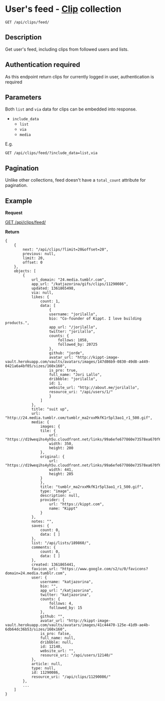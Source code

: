 # User's feed - [Clip](https://github.com/kippt/api-documentation/blob/master/objects/clip.md) collection

    GET /api/clips/feed/

## Description

Get user's feed, including clips from followed users and lists.

## Authentication required

As this endpoint return clips for currently logged in user, authentication is required

## Parameters

Both <code>list</code> and <code>via</code> data for clips can be embedded into response.

- <code>include_data</code>
    - <code>list</code>
    - <code>via</code>
    - <code>media</code>

E.g.

    GET /api/clips/feed/?include_data=list,via

## Pagination

Unlike other collections, feed doesn't have a <code>total_count</code> attribute for pagination.

## Example
**Request**

[GET /api/clips/feed/](https://grandcentral.kippt.com/api/clips/feed/)

**Return**

    {
        {
            next: "/api/clips/?limit=20&offset=20",
            previous: null,
            limit: 20,
            offset: 0
        },
        objects: [
            {
                url_domain: "24.media.tumblr.com",
                app_url: "/katjazorina/gifs/clips/11290086",
                updated: 1361865498,
                via: null,
                likes: {
                    count: 1,
                    data: [
                        {
                        username: "jorilallo",
                        bio: "Co-founder of Kippt. I love building products.",
                        app_url: "/jorilallo",
                        twitter: "jorilallo",
                        counts: {
                            follows: 1058,
                            followed_by: 20725
                        },
                        github: "jorde",
                        avatar_url: "http://kippt-image-vault.herokuapp.com/vaults/avatars/images/147d86b9-0830-49d8-a449-0421a6a4bf05/sizes/160x160",
                        is_pro: true,
                        full_name: "Jori Lallo",
                        dribbble: "jorilallo",
                        id: 1,
                        website_url: "http://about.me/jorilallo",
                        resource_uri: "/api/users/1/"
                        }
                    ]
                },
                title: "suit up",
                url: "http://24.media.tumblr.com/tumblr_ma2rxxMkfK1r5pl3ao1_r1_500.gif",
                media: {
                    images: {
                    tile: {
                        url: "https://d19weqihs4yh5u.cloudfront.net/links/99a6efe677860e73578ea670f627201c6c8d3766/350x200",
                        width: 350,
                        height: 200
                    },
                    original: {
                        url: "https://d19weqihs4yh5u.cloudfront.net/links/99a6efe677860e73578ea670f627201c6c8d3766/original",
                        width: 441,
                        height: 205
                    }
                    },
                    title: "tumblr_ma2rxxMkfK1r5pl3ao1_r1_500.gif",
                    type: "image",
                    description: null,
                    provider: {
                        url: "https://kippt.com",
                        name: "Kippt"
                    }
                },
                notes: "",
                saves: {
                    count: 0,
                    data: [ ]
                },
                list: "/api/lists/189860/",
                comments: {
                    count: 0,
                    data: [ ]
                },
                created: 1361865441,
                favicon_url: "https://www.google.com/s2/u/0/favicons?domain=24.media.tumblr.com",
                user: {
                    username: "katjazorina",
                    bio: "",
                    app_url: "/katjazorina",
                    twitter: "katjazorina",
                    counts: {
                        follows: 4,
                        followed_by: 15
                    },
                    github: "",
                    avatar_url: "http://kippt-image-vault.herokuapp.com/vaults/avatars/images/41c44470-125e-41d9-ae4b-6db64dc36b53/sizes/160x160",
                    is_pro: false,
                    full_name: null,
                    dribbble: null,
                    id: 12140,
                    website_url: "",
                    resource_uri: "/api/users/12140/"
                },
                article: null,
                type: null,
                id: 11290086,
                resource_uri: "/api/clips/11290086/"
            },
            ...
        ]
    }